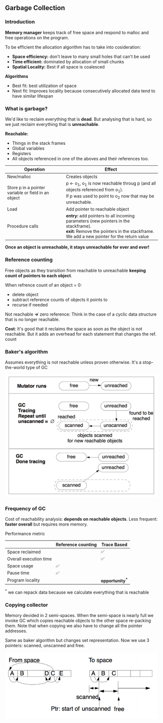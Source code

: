 ## Garbage Collection

### Introduction

**Memory manager** keeps track of free space and respond to malloc and free operations on the program. 

To be efficient the allocation algorithm has to take into cosideration:
* **Space efficiency:** don't leave to many small holes that can't be used 
* **Time efficient:** dominated by allocation of small chunks
* **Spatial Locality:** Best if all space is coalesced

**Algorithms**
* Best fit: best utilization of space
* Next fit: Improves locality because consecutively allocated data tend to have similar lifespan

### What is garbage?

We'd like to reclaim everything that is **dead**. But analysing that is hard, so we just reclaim everything that is 
**unreachable**.

**Reachable:**
* Things in the stack frames
* Global variables
* Registers
* All objects referenced in one of the aboves and their references too.

| Operation                                           | Effect                    |
| ----------                                          | ------------------------- |
| New/malloc                                          | Creates objects           |
| Store p in a pointer variable or field in an object | p ← o<sub>1</sub>, o<sub>1</sub> is now reachable throug p (and all objects referenced from o<sub>1</sub>). <br> If p was used to point to o<sub>2</sub> now that may be unreachable. |
| Load                                                | Add pointer to reachable object |
| Procedure calls                                     | **entry:** add pointers to all incoming parameters (new pointers in the stackframe). <br> **exit:** Remove the pointers in the stackframe. We add a new pointer for the return value |

**Once an object is unreachable, it stays unreachable for ever and ever!**

### Reference counting 

Free objects as they transition from reachable to unreachable **keeping count of pointers to each object**.

When refrence count of an object = 0:
* delete object
* subtract reference counts of objects it points to
* recurse if needed

Not reachable ⇏ zero reference: Think in the case of a cyclic data structure that is no longer reachable.

**Cost**: It's good that it reclaims the space as soon as the object is not reachable. But it adds an overhead for each
statement that changes the ref. count

### Baker's algorithm 

Assumes everything is not reachable unless proven otherwise. It's a stop-the-world type of GC

![Baker's algorithm](/images/baker.png)

### Frequency of GC

Cost of reachability analysis: **depends on reachable objects**.
Less frequent: **faster overall** but requires more memory.

Performance metric

|                             | Reference counting | Trace Based |
| --------------------------- | ------------------ | ----------- |
| Space reclaimed             |                    | :white_check_mark: |
| Overall execution time      |                    | :white_check_mark: |
| Space usage                 | :white_check_mark: |             |
| Pause time                  | :white_check_mark: |             |
| Program locality            |                    | **opportunity<sup>\*</sup>** |

<sup>\*</sup> we can repack data because we calculate everything that is reachable

### Copying collector

Memory devided in 2 semi-spaces. When the semi-space is nearly full we invoke GC which copies reachable objects to the other space re-packing them. Note that when copying we also have to change all the pointer addresses.

Same as baker algorithm but changes set representation. Now we use 3 pointers: scanned, unscanned and free.

![copying collector](/images/copyingCollector.png)
